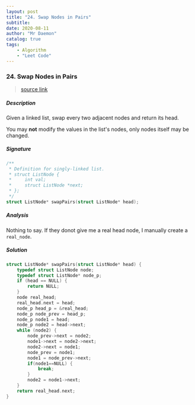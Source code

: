 ```yaml
---
layout: post
title: "24. Swap Nodes in Pairs"    
subtitle:   
date: 2020-08-11
author: "Mr Daemon"
catalog: true
tags:
    - Algorithm
    - "Leet Code"
---
```


### 24. Swap Nodes in Pairs

> [source link](https://leetcode.com/problems/swap-nodes-in-pairs/)

##### Description

Given a linked list, swap every two adjacent nodes and return its head.

You may **not** modify the values in the list's nodes, only nodes itself may be changed.

##### Signature

```c
/**
 * Definition for singly-linked list.
 * struct ListNode {
 *     int val;
 *     struct ListNode *next;
 * };
 */
struct ListNode* swapPairs(struct ListNode* head);
```

##### Analysis

Nothing to say. If they donot give me a real head node, I manually create a `real_node`.

##### Solution

```c
struct ListNode* swapPairs(struct ListNode* head) {
    typedef struct ListNode node;
    typedef struct ListNode* node_p;
    if (head == NULL) {
        return NULL;
    }
    node real_head;
    real_head.next = head;
    node_p head_p = &real_head;
    node_p node_prev = head_p;
    node_p node1 = head;
    node_p node2 = head->next;
    while (node2) {
        node_prev->next = node2;
        node1->next = node2->next;
        node2->next = node1;
        node_prev = node1;
        node1 = node_prev->next;
        if(node1==NULL) {
            break;
        }
        node2 = node1->next;
    }
    return real_head.next;
}
```
